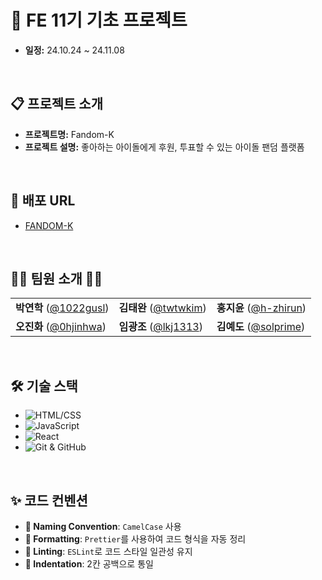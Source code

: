 # 💪 FE 11기 기초 프로젝트
- **일정:** 24.10.24 ~ 24.11.08
 
<br>

## 📋 프로젝트 소개
- **프로젝트명:** Fandom-K
- **프로젝트 설명:** 좋아하는 아이돌에게 후원, 투표할 수 있는 아이돌 팬덤 플랫폼


<br>

## 🔗 배포 URL
- [FANDOM-K](https://cute-horse-1ae8c6.netlify.app/)

<br>

## 👩‍💻 팀원 소개 👨‍💻
<table>
  <tr>
    <td><strong>박연학</strong> (<a href="https://github.com/1022gusl">@1022gusl</a>)</td>
    <td><strong>김태완</strong> (<a href="https://github.com/twtwkim">@twtwkim</a>)</td>
    <td><strong>홍지윤</strong> (<a href="https://github.com/h-zhirun">@h-zhirun</a>)</td>
  </tr>
  <tr>
    <td><strong>오진화</strong> (<a href="https://github.com/0hjinhwa">@0hjinhwa</a>)</td>
    <td><strong>임광조</strong> (<a href="https://github.com/lkj1313">@lkj1313</a>)</td>
    <td><strong>김예도</strong> (<a href="https://github.com/solprime">@solprime</a>)</td>
  </tr>
</table>

<br>

## 🛠 기술 스택
- ![HTML/CSS](https://img.shields.io/badge/HTML/CSS-1572B6?style=flat-square&logo=html5)
- ![JavaScript](https://img.shields.io/badge/JavaScript-F7DF1E?style=flat-square&logo=javascript&logoColor=black)
- ![React](https://img.shields.io/badge/React-61DAFB?style=flat-square&logo=react&logoColor=black)
- ![Git & GitHub](https://img.shields.io/badge/GitHub-181717?style=flat-square&logo=github)

<br>

## ✨ **코드 컨벤션**
- **🐫 Naming Convention**: `CamelCase` 사용
- **🌟 Formatting**: `Prettier`를 사용하여 코드 형식을 자동 정리
- **📏 Linting**: `ESLint`로 코드 스타일 일관성 유지 
- **📏 Indentation**: 2칸 공백으로 통일
